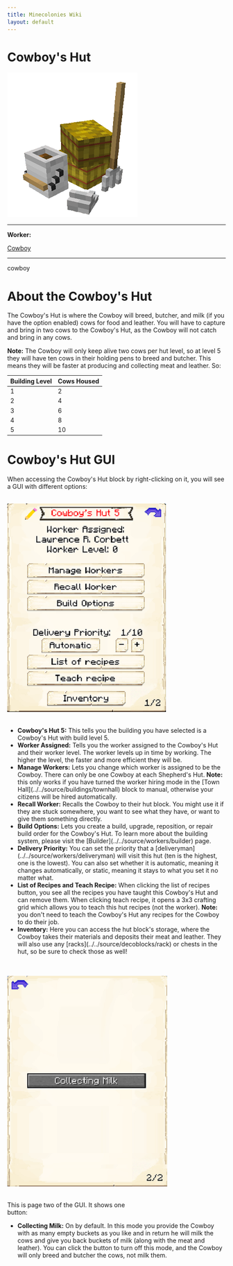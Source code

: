 ```yaml
---
title: Minecolonies Wiki
layout: default
---
```

# Cowboy's Hut

<div class="infobox box text-center">
    <img src="../../assets/images/buildings/cowboy.png" alt="Cowboy's Hut" />
    <hr />
    <div class="row section-text text-left">
        <div class="col">
        <p><strong>Worker:</strong></p>
        </div>
        <div class="col">
        <p><a href="../workers/cowboy">Cowboy</a></p>
        </div>
    </div>
    <hr />
    <recipe>cowboy</recipe>
</div>

# About the Cowboy's Hut

The Cowboy's Hut is where the Cowboy will breed, butcher, and milk (if you have the option enabled) cows for food and leather. You will have to capture and bring in two cows to the Cowboy's Hut, as the Cowboy will not catch and bring in any cows.

**Note:** The Cowboy will only keep alive two cows per hut level, so at level 5 they will have ten cows in their holding pens to breed and butcher. This means they will be faster at producing and collecting meat and leather. So:


| Building Level | Cows Housed |
| ----- | ----- |
| 1 | 2 |
| 2 | 4 |
| 3 | 6 |
| 4 | 8 |
| 5 | 10 |  


# Cowboy's Hut GUI

When accessing the Cowboy's Hut block by right-clicking on it, you will see a GUI with different options:

<br>
<div class="row">
  <div class="col-sm-12 col-md">
    <img src="../../assets/images/gui/cowboygui1.png" class="img-fluid mx-auto" alt="Herder GUI">
  </div>
  <div class="col-sm-12 col-md">
    <br>
    <ul>
      <li><strong>Cowboy's Hut 5:</strong> This tells you the building you have selected is a Cowboy's Hut with build level 5.</li>
      <li><strong>Worker Assigned:</strong> Tells you the worker assigned to the Cowboy's Hut and their worker level. The worker levels up in time by working. The higher the level, the faster and more efficient they will be.</li>
          <li><strong>Manage Workers:</strong> Lets you change which worker is assigned to be the Cowboy. There can only be one Cowboy at each Shepherd's Hut. <b>Note:</b> this only works if you have turned the worker hiring mode in the [Town Hall](../../source/buildings/townhall) block to manual, otherwise your citizens will be hired automatically.</li>
      <li><strong>Recall Worker:</strong> Recalls the Cowboy to their hut block. You might use it if they are stuck somewhere, you want to see what they have, or want to give them something directly.</li>
      <li><strong>Build Options:</strong> Lets you create a build, upgrade, reposition, or repair build order for the Cowboy's Hut. To learn more about the building system, please visit the [Builder](../../source/workers/builder) page.</li>
      <li><strong>Delivery Priority:</strong> You can set the priority that a [deliveryman](../../source/workers/deliveryman) will visit this hut (ten is the highest, one is the lowest). You can also set whether it is automatic, meaning it changes automatically, or static, meaning it stays to what you set it no matter what.</li>
      <li><strong>List of Recipes and Teach Recipe:</strong> When clicking the list of recipes button, you see all the recipes you have taught this Cowboy's Hut and can remove them. When clicking teach recipe, it opens a 3x3 crafting grid which allows you to teach this hut recipes (not the worker). <b>Note:</b> you don't need to teach the Cowboy's Hut any recipes for the Cowboy to do their job.</li>
      <li><strong>Inventory:</strong> Here you can access the hut block's storage, where the Cowboy takes their materials and deposits their meat and leather. They will also use any [racks](../../source/decoblocks/rack) or chests in the hut, so be sure to check those as well!</li>
    </ul>
  </div>
</div>
<br>

<br>
<div class="row">
  <div class="col-sm-12 col-md">
    <img src="../../assets/images/gui/cowboygui2.png" class="img-fluid mx-auto" alt="Cowboy GUI pg.2">
  </div>
  <div class="col-sm-12 col-md">
    <br>
    <p>This is page two of the GUI. It shows one <br>button:</p>
    <ul>
      <li><b>Collecting Milk:</b> On by default. In this mode you provide the Cowboy with as many empty buckets as you like and in return he will milk the cows and give you back buckets of milk (along with the meat and leather). You can click the button to turn off this mode, and the Cowboy will only breed and butcher the cows, not milk them.</li>
    </ul>
  </div>
</div>  
  
  <br>
